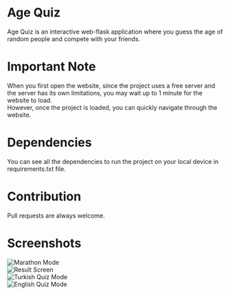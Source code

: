 # Age Quiz
Age Quiz is an interactive web-flask application where you guess the age of random people and compete with your friends.

# Important Note
When you first open the website, since the project uses a free server and the server has its own limitations, you may wait up to 1 minute for the website to load.<br>However, once the project is loaded, you can quickly navigate through the website.

# Dependencies
You can see all the dependencies to run the project on your local device in requirements.txt file.

# Contribution
Pull requests are always welcome.

# Screenshots
![Marathon Mode](https://i.hizliresim.com/2xmkksv.PNG)<br>
![Result Screen](https://i.hizliresim.com/iua8zdz.PNG)<br>
![Turkish Quiz Mode](https://i.hizliresim.com/jbxkbiw.PNG)<br>
![English Quiz Mode](https://i.hizliresim.com/bwzjhym.PNG)<br>
